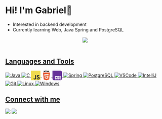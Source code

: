 # Hi! I'm Gabriel👋

<ul>
<li>Interested in backend development</li>  
<li>Currently learning Web, Java Spring and PostgreSQL</li> 
</ul>  
<div align="center">
  <a href="https://github.com/AlessiPG">
  <img align="center" height="160em" src="https://github-readme-stats.vercel.app/api/top-langs/?username=alessipg&layout=compact&langs_count=7&theme=radical"/>
</div>
<div style="display: inline_block"><br>
  
  ## Languages and Tools
  
  <img align="center" alt="Java" height="30" width="40" src="https://img.icons8.com/color/48/000000/java-coffee-cup-logo--v1.png"/>
  <img align="center" alt="C" height="30" width="40" src="https://icongr.am/devicon/c-original.svg?size=128&color=currentColor">
  <img align="center" alt="JavaScript" height="30" width="30" src="https://raw.githubusercontent.com/github/explore/80688e429a7d4ef2fca1e82350fe8e3517d3494d/topics/javascript/javascript.png"/>
  <img align="center" alt="HTML5" height="30" width="30" src="https://raw.githubusercontent.com/github/explore/80688e429a7d4ef2fca1e82350fe8e3517d3494d/topics/html/html.png" />
  <img align="center" alt="CSS3" height="30" width="30" src="https://raw.githubusercontent.com/github/explore/80688e429a7d4ef2fca1e82350fe8e3517d3494d/topics/css/css.png" />
  <img align="center" alt="Spring" height="30" width="30" src="https://img.icons8.com/?size=100&id=90519&format=png&color=000000"/>
  <img align="center" alt="PostgreSQL" height="30" width="40" src="https://icongr.am/devicon/postgresql-original.svg?size=128&color=currentColor"/>
  <img align="center" alt="VSCode" height="30" width="30" src="https://img.icons8.com/?size=100&id=9OGIyU8hrxW5&format=png&color=000000"/>
  <img align="center" alt="IntelliJ" height="30" width="30" src="https://img.icons8.com/?size=100&id=w1Gq29w4RQWL&format=png&color=000000"/>
  <img align="center" alt="Git" height="30" width="30" src="https://img.icons8.com/?size=100&id=20906&format=png&color=000000"/>
  <img align="center" alt="Linux" height="30" width="30" src="https://img.icons8.com/?size=100&id=17842&format=png&color=000000"/>
  <img align="center" alt="Windows" height="30" width="30" src="https://img.icons8.com/?size=100&id=TuXN3JNUBGOT&format=png&color=000000"/>
  
  
</div>

## Connect with me

<div> 
<a href = "https://www.linkedin.com/in/gabriel-alessip"><img src="https://img.shields.io/badge/Linkedin-0078D4?style=for-the-badge&logo=linkedin&logoColor=white"></a>
<a href = "mailto:gabriel.alessip@gmail.com"><img src="https://img.shields.io/badge/Gmail-D14836?style=for-the-badge&logo=gmail&logoColor=white" target="_blank"></a>
 
</div>
